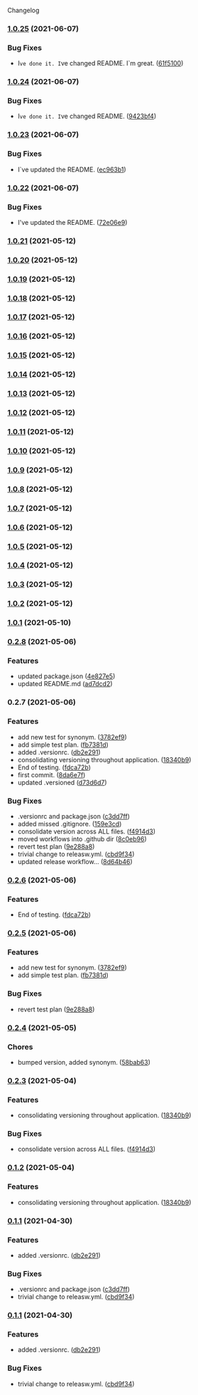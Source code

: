 Changelog
### [1.0.25](https://github.com/zushane/helloworld-perl/compare/1.0.24...1.0.25) (2021-06-07)


### Bug Fixes

* I`ve done it. I`ve changed README. I`m great. ([61f5100](https://github.com/zushane/helloworld-perl/commit/61f5100454c8f5f34af82097fa0a1262de6e48e1))

### [1.0.24](https://github.com/zushane/helloworld-perl/compare/1.0.23...1.0.24) (2021-06-07)


### Bug Fixes

* I`ve done it. I`ve changed README. ([9423bf4](https://github.com/zushane/helloworld-perl/commit/9423bf4e27bc45346fe0e5a9d7e7cd5a701b3830))

### [1.0.23](https://github.com/zushane/helloworld-perl/compare/1.0.22...1.0.23) (2021-06-07)


### Bug Fixes

* I`ve updated the README. ([ec963b1](https://github.com/zushane/helloworld-perl/commit/ec963b11e9d5176bc6665461095b37afc5187aa8))

### [1.0.22](https://github.com/zushane/helloworld-perl/compare/1.0.21...1.0.22) (2021-06-07)


### Bug Fixes

* I've updated the README. ([72e06e9](https://github.com/zushane/helloworld-perl/commit/72e06e969d8529c181ccff991d55728d30dae8e8))

### [1.0.21](https://github.com/zushane/helloworld-perl/compare/1.0.20...1.0.21) (2021-05-12)

### [1.0.20](https://github.com/zushane/helloworld-perl/compare/1.0.19...1.0.20) (2021-05-12)

### [1.0.19](https://github.com/zushane/helloworld-perl/compare/1.0.18...1.0.19) (2021-05-12)

### [1.0.18](https://github.com/zushane/helloworld-perl/compare/1.0.17...1.0.18) (2021-05-12)

### [1.0.17](https://github.com/zushane/helloworld-perl/compare/1.0.16...1.0.17) (2021-05-12)

### [1.0.16](https://github.com/zushane/helloworld-perl/compare/1.0.15...1.0.16) (2021-05-12)

### [1.0.15](https://github.com/zushane/helloworld-perl/compare/1.0.14...1.0.15) (2021-05-12)

### [1.0.14](https://github.com/zushane/helloworld-perl/compare/1.0.13...1.0.14) (2021-05-12)

### [1.0.13](https://github.com/zushane/helloworld-perl/compare/1.0.12...1.0.13) (2021-05-12)

### [1.0.12](https://github.com/zushane/helloworld-perl/compare/1.0.11...1.0.12) (2021-05-12)

### [1.0.11](https://github.com/zushane/helloworld-perl/compare/1.0.10...1.0.11) (2021-05-12)

### [1.0.10](https://github.com/zushane/helloworld-perl/compare/1.0.9...1.0.10) (2021-05-12)

### [1.0.9](https://github.com/zushane/helloworld-perl/compare/1.0.8...1.0.9) (2021-05-12)

### [1.0.8](https://github.com/zushane/helloworld-perl/compare/1.0.7...1.0.8) (2021-05-12)

### [1.0.7](https://github.com/zushane/helloworld-perl/compare/1.0.6...1.0.7) (2021-05-12)

### [1.0.6](https://github.com/zushane/helloworld-perl/compare/1.0.5...1.0.6) (2021-05-12)

### [1.0.5](https://github.com/zushane/helloworld-perl/compare/1.0.4...1.0.5) (2021-05-12)

### [1.0.4](https://github.com/zushane/helloworld-perl/compare/1.0.3...1.0.4) (2021-05-12)

### [1.0.3](https://github.com/zushane/helloworld-perl/compare/1.0.2...1.0.3) (2021-05-12)

### [1.0.2](https://github.com/zushane/helloworld-perl/compare/1.0.1...1.0.2) (2021-05-12)

### [1.0.1](https://github.com/zushane/helloworld-perl/compare/1.0.0...1.0.1) (2021-05-10)

### [0.2.8](https://github.com/zushane/helloworld-perl/compare/v0.2.7...v0.2.8) (2021-05-06)


### Features

* updated package.json ([4e827e5](https://github.com/zushane/helloworld-perl/commit/4e827e5a375581c9ab6695b02e47787f07d88618))
* updated README.md ([ad7dcd2](https://github.com/zushane/helloworld-perl/commit/ad7dcd242748ff69f5d62699a25a20b8fa8e384b))

### 0.2.7 (2021-05-06)


### Features

* add new test for synonym. ([3782ef9](https://github.com/zushane/helloworld-perl/commit/3782ef97f0ab06310a6d057e5e4bd68625066ed9))
* add simple test plan. ([fb7381d](https://github.com/zushane/helloworld-perl/commit/fb7381d33042f62c2049bfe6a111800b0c424819))
* added .versionrc. ([db2e291](https://github.com/zushane/helloworld-perl/commit/db2e2911415bc0fb7672f951efdb2d34478a74e5))
* consolidating versioning throughout application. ([18340b9](https://github.com/zushane/helloworld-perl/commit/18340b9d46a4088a2616d27e80a34a81ce1fd287))
* End of testing. ([fdca72b](https://github.com/zushane/helloworld-perl/commit/fdca72b89b911424dce17497b26b6a9ef5efc6d5))
* first commit. ([8da6e7f](https://github.com/zushane/helloworld-perl/commit/8da6e7fb5bec9a3af3c4d3c2b60de6fbd194cc17))
* updated .versioned ([d73d6d7](https://github.com/zushane/helloworld-perl/commit/d73d6d7def1fbf08ad1c967ceb48238b85b55dd0))


### Bug Fixes

* .versionrc and package.json ([c3dd7ff](https://github.com/zushane/helloworld-perl/commit/c3dd7ff869c415e8da099bda4a251b781b06a1b7))
* added missed .gitignore. ([159e3cd](https://github.com/zushane/helloworld-perl/commit/159e3cdf31af5aa077e8fca259a0f7721926c6c5))
* consolidate version across ALL files. ([f4914d3](https://github.com/zushane/helloworld-perl/commit/f4914d3d647d3539e952d538ef1c285102a4a8c4))
* moved workflows into .github dir ([8c0eb96](https://github.com/zushane/helloworld-perl/commit/8c0eb966cf840c5485741c91d69c909a9739a928))
* revert test plan ([9e288a8](https://github.com/zushane/helloworld-perl/commit/9e288a85efc7210984f32c3e6918e3f2640b011c))
* trivial change to releasw.yml. ([cbd9f34](https://github.com/zushane/helloworld-perl/commit/cbd9f3456df2dab5c1345014099d130d07af1307))
* updated release workflow... ([8d64b46](https://github.com/zushane/helloworld-perl/commit/8d64b4658840f068d061ac845a9baa77407fcb74))

### [0.2.6](https://github.com/zushane/helloworld-perl/compare/0.2.5...0.2.6) (2021-05-06)


### Features

* End of testing. ([fdca72b](https://github.com/zushane/helloworld-perl/commit/fdca72b89b911424dce17497b26b6a9ef5efc6d5))

### [0.2.5](https://github.com/zushane/helloworld-perl/compare/0.2.4...0.2.5) (2021-05-06)


### Features

* add new test for synonym. ([3782ef9](https://github.com/zushane/helloworld-perl/commit/3782ef97f0ab06310a6d057e5e4bd68625066ed9))
* add simple test plan. ([fb7381d](https://github.com/zushane/helloworld-perl/commit/fb7381d33042f62c2049bfe6a111800b0c424819))


### Bug Fixes

* revert test plan ([9e288a8](https://github.com/zushane/helloworld-perl/commit/9e288a85efc7210984f32c3e6918e3f2640b011c))

### [0.2.4](https://github.com/zushane/helloworld-perl/compare/0.2.3...0.2.4) (2021-05-05)


### Chores

* bumped version, added synonym. ([58bab63](https://github.com/zushane/helloworld-perl/commit/58bab635b73e35ef85ddb504f6702cb90ff45c63))

### [0.2.3](https://github.com/zushane/helloworld-perl/compare/0.1.1...0.2.3) (2021-05-04)


### Features

* consolidating versioning throughout application. ([18340b9](https://github.com/zushane/helloworld-perl/commit/18340b9d46a4088a2616d27e80a34a81ce1fd287))


### Bug Fixes

* consolidate version across ALL files. ([f4914d3](https://github.com/zushane/helloworld-perl/commit/f4914d3d647d3539e952d538ef1c285102a4a8c4))

### [0.1.2](https://github.com/zushane/helloworld-perl/compare/0.1.1...0.1.2) (2021-05-04)


### Features

* consolidating versioning throughout application. ([18340b9](https://github.com/zushane/helloworld-perl/commit/18340b9d46a4088a2616d27e80a34a81ce1fd287))

### [0.1.1](https://github.com/zushane/helloworld-perl/compare/0.1.0...0.1.1) (2021-04-30)


### Features

* added .versionrc. ([db2e291](https://github.com/zushane/helloworld-perl/commit/db2e2911415bc0fb7672f951efdb2d34478a74e5))


### Bug Fixes

* .versionrc and package.json ([c3dd7ff](https://github.com/zushane/helloworld-perl/commit/c3dd7ff869c415e8da099bda4a251b781b06a1b7))
* trivial change to releasw.yml. ([cbd9f34](https://github.com/zushane/helloworld-perl/commit/cbd9f3456df2dab5c1345014099d130d07af1307))

### [0.1.1](https://github.com/zushane/helloworld-perl/compare/0.1.0...0.1.1) (2021-04-30)


### Features

* added .versionrc. ([db2e291](https://github.com/zushane/helloworld-perl/commit/db2e2911415bc0fb7672f951efdb2d34478a74e5))


### Bug Fixes

* trivial change to releasw.yml. ([cbd9f34](https://github.com/zushane/helloworld-perl/commit/cbd9f3456df2dab5c1345014099d130d07af1307))
